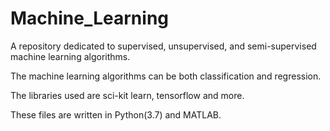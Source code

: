 # Machine_Learning
A repository dedicated to supervised, unsupervised, and semi-supervised machine learning algorithms.

The machine learning algorithms can be both classification and regression.

The libraries used are sci-kit learn, tensorflow and more.

These files are written in Python(3.7) and MATLAB. 

